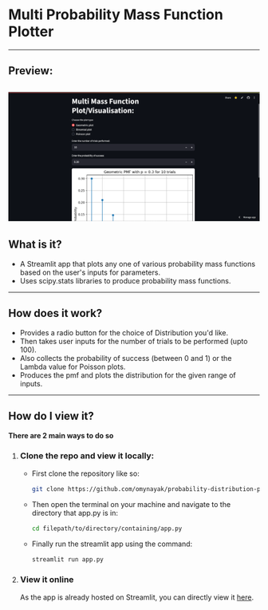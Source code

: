 # Multi Probability Mass Function Plotter
---
## Preview:
![Screenshot](./screenshot.png)
---
## What is it?
- A Streamlit app that plots any one of various probability mass functions based on the user's inputs for parameters.
- Uses scipy.stats libraries to produce probability mass functions.
---
## How does it work?
- Provides a radio button for the choice of Distribution you'd like.
- Then takes user inputs for the number of trials to be performed (upto 100).
- Also collects the probability of success (between 0 and 1) or the Lambda value for Poisson plots.
- Produces the pmf and plots the distribution for the given range of inputs.
---
## How do I view it?
__There are 2 main ways to do so__
1. ### Clone the repo and view it locally:
   - First clone the repository like so:
     ```bash
     git clone https://github.com/omynayak/probability-distribution-plot.git
     ```
   - Then open the terminal on your machine and navigate to the directory that app.py is in:
     ```bash
     cd filepath/to/directory/containing/app.py
     ```
   - Finally run the streamlit app using the command:
     ```bash
     streamlit run app.py
     ```
2. ### View it online
   As the app is already hosted on Streamlit, you can directly view it [here](https://probability-distribution-plot-sfu4congy4uq3wzhrsappus.streamlit.app/).
